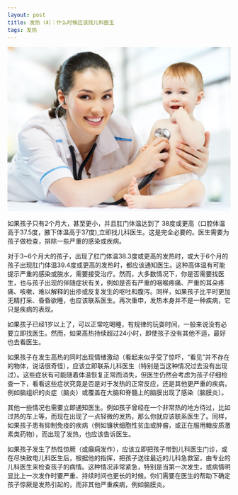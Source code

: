 ```yaml
---
layout: post
title: 发热（4）：什么时候应该找儿科医生
tags: 发热
---
```

![儿科医生](images/w5.jpg)

如果孩子只有2个月大，甚至更小，并且肛门体温达到了 38度或更高（口腔体温高于37.5度，腋下体温高于37度),立即找儿科医生。这是完全必要的。医生需要为孩子做检查，排除一些严重的感染或疾病。

对于3~6个月大的孩子，出现了肛门体温38.3度或更髙的发热时，或大于6个月的孩子出现肛门体温39.4度或更高的发热时，都应该通知医生。这种高体温有可能提示严重的感染或脱水，需要接受治疗。然而，大多数情况下，你是否需要找医生，也与孩子出现的伴随症状有关，例如是否有严重的咽喉疼痛、严重的耳朵疼痛、咳嗽、难以解释的出疹或反复发生的呕吐和腹泻。同样，如果孩子比平时更加无精打采、昏昏欲睡，也应该联系医生。再次重申，发热本身并不是一种疾病，它只是疾病的表现。

如果孩子已经1岁以上了，可以正常吃喝睡，有规律的玩耍时间，一般来说没有必要立即找医生。然而，如果髙热持续超过24小时，即使孩子没有其他不适，最好也去看医生。

如果孩子在发生高热的同时出现情绪激动（看起来似乎受了惊吓，“看见”并不存在的物体，说话很奇怪），应该立即联系儿科医生（特别是当这种情况过去没有出现过）。这些症状有可能随着体温恢复正常而消失，但医生仍然会考虑为孩子仔细检查一下，看看这些症状究竟是否是对于发热的正常反应，还是其他更严重的疾病，例如脑组织的炎症（脑炎）或覆盖在大脑和脊髓上的脑膜出现了感染（脑膜炎）。

其他一些情况也需要立即通知医生。例如孩子曾经在一个非常热的地方待过，比如过热的车上等，而现在出现了一点轻微的发热，那么你就应该联系医生了。同样，如果孩子患有抑制免疫的疾病（例如镰状细胞性贫血或肿瘤，或正在服用糖皮质激素类药物），而出现了发热，也应该告诉医生。

如果孩子发生了热性惊厥（或癲痫发作），应该立即把孩子带到儿科医生门诊，或在尽快致电儿科医生后，根据他的指挥，把孩子送往最近的儿科急救室，由专业的儿科医生来检查孩子的病情。这种情况非常紧急，特别是当第一次发生，或病情明显比上一次发作时要严重、持续时间也更长的时候。你们需要在医生的帮助下确定孩子惊厥是发热引起的，而非其他严重疾病，例如脑膜炎。
